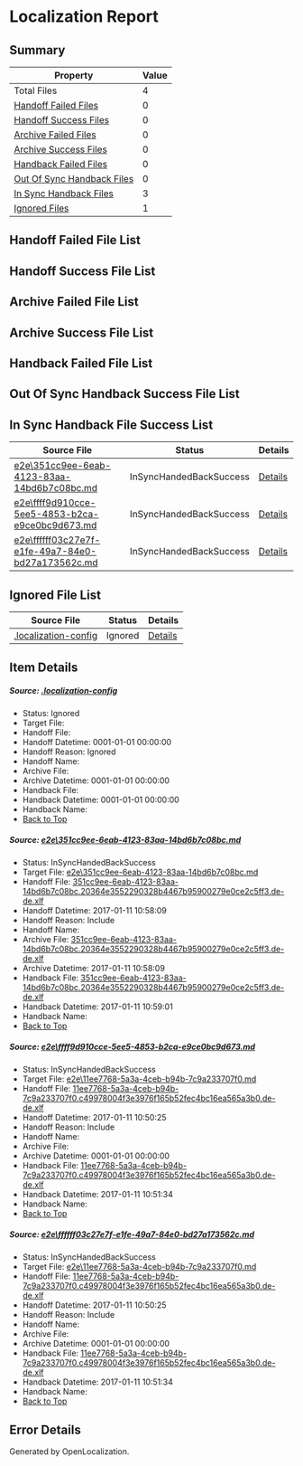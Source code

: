 # <a name='report-top'></a> Localization Report

## Summary
 Property | Value 
 -------- | ----- 
 Total Files | 4
[ Handoff Failed Files ](#handoff-failed-list)| 0
[ Handoff Success Files ](#handoff-success-list)| 0
[ Archive Failed Files ](#archive-failed-list)| 0
[ Archive Success Files ](#archive-success-list)| 0
[ Handback Failed Files ](#handback-failed-list)| 0
[ Out Of Sync Handback Files ](#outofsync-handback-success-list)| 0
[ In Sync Handback Files ](#insync-handback-success-list)| 3
[ Ignored Files ](#ignored-list)| 1

## <a name='handoff-failed-list'></a> Handoff Failed File List

## <a name='handoff-success-list'></a> Handoff Success File List

## <a name='archive-failed-list'></a> Archive Failed File List

## <a name='archive-success-list'></a> Archive Success File List

## <a name='handback-failed-list'></a> Handback Failed File List

## <a name='outofsync-handback-success-list'></a> Out Of Sync Handback Success File List

## <a name='insync-handback-success-list'></a> In Sync Handback File Success List
 Source File | Status | Details 
 ----------- | ------ | ------- 
 [e2e\351cc9ee-6eab-4123-83aa-14bd6b7c08bc.md](https://github.com/OpenLocalizationTestOrg/ol-test0/blob/d784f0fbe73a5c6cec1e80d86e442a86879544e8/e2e/351cc9ee-6eab-4123-83aa-14bd6b7c08bc.md) | InSyncHandedBackSuccess | [Details](#ea609b389d145d3a55f6aa69ddb6a648bf11434c1)
 [e2e\ffff9d910cce-5ee5-4853-b2ca-e9ce0bc9d673.md](https://github.com/OpenLocalizationTestOrg/ol-test0/blob/18e18967f05152d620b11acad897d8236cf922a7/e2e/ffff9d910cce-5ee5-4853-b2ca-e9ce0bc9d673.md) | InSyncHandedBackSuccess | [Details](#cdb39c2145d2d4f211f6d3e73ea44e29a2b0eede2)
 [e2e\ffffff03c27e7f-e1fe-49a7-84e0-bd27a173562c.md](https://github.com/OpenLocalizationTestOrg/ol-test0/blob/d784f0fbe73a5c6cec1e80d86e442a86879544e8/e2e/ffffff03c27e7f-e1fe-49a7-84e0-bd27a173562c.md) | InSyncHandedBackSuccess | [Details](#cdb39c2145d2d4f211f6d3e73ea44e29a2b0eede3)

## <a name='ignored-list'></a> Ignored File List
 Source File | Status | Details 
 ----------- | ------ | ------- 
 [.localization-config](https://github.com/OpenLocalizationTestOrg/ol-test0/blob/d784f0fbe73a5c6cec1e80d86e442a86879544e8/.localization-config) | Ignored | [Details](#cb0632cf59c1387fc1742bfb9fa3c47f87e2e5c90)

## Item Details
##### <a name='cb0632cf59c1387fc1742bfb9fa3c47f87e2e5c90'></a> Source: [.localization-config](https://github.com/OpenLocalizationTestOrg/ol-test0/blob/d784f0fbe73a5c6cec1e80d86e442a86879544e8/.localization-config)
* Status: Ignored
* Target File: 
* Handoff File: 
* Handoff Datetime: 0001-01-01 00:00:00
* Handoff Reason: Ignored
* Handoff Name: 
* Archive File: 
* Archive Datetime: 0001-01-01 00:00:00
* Handback File: 
* Handback Datetime: 0001-01-01 00:00:00
* Handback Name: 
* [Back to Top](#report-top)

##### <a name='ea609b389d145d3a55f6aa69ddb6a648bf11434c1'></a> Source: [e2e\351cc9ee-6eab-4123-83aa-14bd6b7c08bc.md](https://github.com/OpenLocalizationTestOrg/ol-test0/blob/d784f0fbe73a5c6cec1e80d86e442a86879544e8/e2e/351cc9ee-6eab-4123-83aa-14bd6b7c08bc.md)
* Status: InSyncHandedBackSuccess
* Target File: [e2e\351cc9ee-6eab-4123-83aa-14bd6b7c08bc.md](https://github.com/OpenLocalizationTestOrg/ol-test0-dede/blob/a65a307106ad2bb21790375f6ecbaf120f32763e/e2e/351cc9ee-6eab-4123-83aa-14bd6b7c08bc.md)
* Handoff File: [351cc9ee-6eab-4123-83aa-14bd6b7c08bc.20364e3552290328b4467b95900279e0ce2c5ff3.de-de.xlf](https://github.com/OpenLocalizationTestOrg/ol-test0-handoff/blob/a586034af72678873389ab1337271d145cf1e12c/ol-handoff/OpenLocalizationTestOrg/ol-test0-dede/shujia/ht/351cc9ee-6eab-4123-83aa-14bd6b7c08bc.20364e3552290328b4467b95900279e0ce2c5ff3.de-de.xlf)
* Handoff Datetime: 2017-01-11 10:58:09
* Handoff Reason: Include
* Handoff Name: 
* Archive File: [351cc9ee-6eab-4123-83aa-14bd6b7c08bc.20364e3552290328b4467b95900279e0ce2c5ff3.de-de.xlf](https://github.com/OpenLocalizationTestOrg/ol-test0-handoff/blob/6bc67f978694074895a402b38f75e71e3c6423ae/ol-archive/OpenLocalizationTestOrg/ol-test0-dede/shujia/ht/351cc9ee-6eab-4123-83aa-14bd6b7c08bc.20364e3552290328b4467b95900279e0ce2c5ff3.de-de.xlf)
* Archive Datetime: 2017-01-11 10:58:09
* Handback File: [351cc9ee-6eab-4123-83aa-14bd6b7c08bc.20364e3552290328b4467b95900279e0ce2c5ff3.de-de.xlf](https://github.com/OpenLocalizationTestOrg/ol-test0-handback/blob/16c8ecf3b0b2397938af3a26cd6e87cfa376ec35/ol-handback/OpenLocalizationTestOrg/ol-test0-dede/shujia/ht/351cc9ee-6eab-4123-83aa-14bd6b7c08bc.20364e3552290328b4467b95900279e0ce2c5ff3.de-de.xlf)
* Handback Datetime: 2017-01-11 10:59:01
* Handback Name: 
* [Back to Top](#report-top)

##### <a name='cdb39c2145d2d4f211f6d3e73ea44e29a2b0eede2'></a> Source: [e2e\ffff9d910cce-5ee5-4853-b2ca-e9ce0bc9d673.md](https://github.com/OpenLocalizationTestOrg/ol-test0/blob/18e18967f05152d620b11acad897d8236cf922a7/e2e/ffff9d910cce-5ee5-4853-b2ca-e9ce0bc9d673.md)
* Status: InSyncHandedBackSuccess
* Target File: [e2e\11ee7768-5a3a-4ceb-b94b-7c9a233707f0.md](https://github.com/OpenLocalizationTestOrg/ol-test0-dede/blob/285ee53a0d60648c62d4cec2f838f50676478867/e2e/11ee7768-5a3a-4ceb-b94b-7c9a233707f0.md)
* Handoff File: [11ee7768-5a3a-4ceb-b94b-7c9a233707f0.c49978004f3e3976f165b52fec4bc16ea565a3b0.de-de.xlf](https://github.com/OpenLocalizationTestOrg/ol-test0-handoff/blob/7568e6f10baa8f8c397affbe580b2e0879d2e0c9/ol-handoff/OpenLocalizationTestOrg/ol-test0-dede/shujia/ht/11ee7768-5a3a-4ceb-b94b-7c9a233707f0.c49978004f3e3976f165b52fec4bc16ea565a3b0.de-de.xlf)
* Handoff Datetime: 2017-01-11 10:50:25
* Handoff Reason: Include
* Handoff Name: 
* Archive File: 
* Archive Datetime: 0001-01-01 00:00:00
* Handback File: [11ee7768-5a3a-4ceb-b94b-7c9a233707f0.c49978004f3e3976f165b52fec4bc16ea565a3b0.de-de.xlf](https://github.com/OpenLocalizationTestOrg/ol-test0-handback/blob/19054beb176dbdc7969df13f9189f62630a8edc8/ol-handback/OpenLocalizationTestOrg/ol-test0-dede/shujia/ht/11ee7768-5a3a-4ceb-b94b-7c9a233707f0.c49978004f3e3976f165b52fec4bc16ea565a3b0.de-de.xlf)
* Handback Datetime: 2017-01-11 10:51:34
* Handback Name: 
* [Back to Top](#report-top)

##### <a name='cdb39c2145d2d4f211f6d3e73ea44e29a2b0eede3'></a> Source: [e2e\ffffff03c27e7f-e1fe-49a7-84e0-bd27a173562c.md](https://github.com/OpenLocalizationTestOrg/ol-test0/blob/d784f0fbe73a5c6cec1e80d86e442a86879544e8/e2e/ffffff03c27e7f-e1fe-49a7-84e0-bd27a173562c.md)
* Status: InSyncHandedBackSuccess
* Target File: [e2e\11ee7768-5a3a-4ceb-b94b-7c9a233707f0.md](https://github.com/OpenLocalizationTestOrg/ol-test0-dede/blob/285ee53a0d60648c62d4cec2f838f50676478867/e2e/11ee7768-5a3a-4ceb-b94b-7c9a233707f0.md)
* Handoff File: [11ee7768-5a3a-4ceb-b94b-7c9a233707f0.c49978004f3e3976f165b52fec4bc16ea565a3b0.de-de.xlf](https://github.com/OpenLocalizationTestOrg/ol-test0-handoff/blob/7568e6f10baa8f8c397affbe580b2e0879d2e0c9/ol-handoff/OpenLocalizationTestOrg/ol-test0-dede/shujia/ht/11ee7768-5a3a-4ceb-b94b-7c9a233707f0.c49978004f3e3976f165b52fec4bc16ea565a3b0.de-de.xlf)
* Handoff Datetime: 2017-01-11 10:50:25
* Handoff Reason: Include
* Handoff Name: 
* Archive File: 
* Archive Datetime: 0001-01-01 00:00:00
* Handback File: [11ee7768-5a3a-4ceb-b94b-7c9a233707f0.c49978004f3e3976f165b52fec4bc16ea565a3b0.de-de.xlf](https://github.com/OpenLocalizationTestOrg/ol-test0-handback/blob/19054beb176dbdc7969df13f9189f62630a8edc8/ol-handback/OpenLocalizationTestOrg/ol-test0-dede/shujia/ht/11ee7768-5a3a-4ceb-b94b-7c9a233707f0.c49978004f3e3976f165b52fec4bc16ea565a3b0.de-de.xlf)
* Handback Datetime: 2017-01-11 10:51:34
* Handback Name: 
* [Back to Top](#report-top)


## Error Details

Generated by OpenLocalization.
